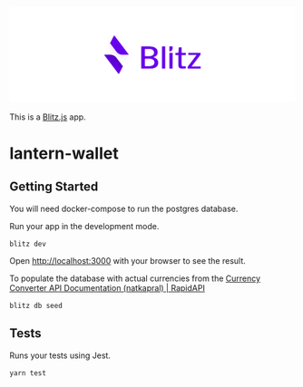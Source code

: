 [![Blitz.js](https://raw.githubusercontent.com/blitz-js/art/master/github-cover-photo.png)](https://blitzjs.com)

This is a [Blitz.js](https://github.com/blitz-js/blitz) app.

# **lantern-wallet**

## Getting Started

You will need docker-compose to run the postgres database.

Run your app in the development mode.

```
blitz dev
```

Open [http://localhost:3000](http://localhost:3000) with your browser to see the result.

To populate the database with actual currencies from the [Currency Converter API Documentation (natkapral) | RapidAPI](https://rapidapi.com/natkapral/api/currency-converter5/)

```
blitz db seed
```

## Tests

Runs your tests using Jest.

```
yarn test
```
